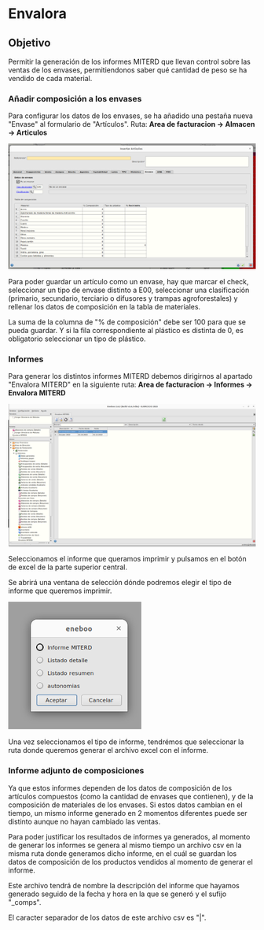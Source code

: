 # Envalora

## Objetivo

Permitir la generación de los informes MITERD que llevan control sobre las ventas de los envases, permitiendonos saber qué cantidad de peso se ha vendido de cada material.

### Añadir composición a los envases

Para configurar los datos de los envases, se ha añadido una pestaña nueva "Envase" al formulario de "Artículos".
Ruta: **Area de facturacion -> Almacen -> Articulos**

![Pestaña de configuración de envase](img/pestanaEnvase.png)

Para poder guardar un artículo como un envase, hay que marcar el check, seleccionar un tipo de envase distinto a E00, seleccionar una clasificación (primario, secundario, terciario o difusores y trampas agroforestales) y rellenar los datos de composición en la tabla de materiales.

La suma de la columna de "% de composición" debe ser 100 para que se pueda guardar. Y si la fila correspondiente al plástico es distinta de 0, es obligatorio seleccionar un tipo de plástico.

### Informes

Para generar los distintos informes MITERD debemos dirigirnos al apartado "Envalora MITERD" en la siguiente ruta:
**Area de facturacion -> Informes -> Envalora MITERD**

![Master envalora MITERD](img/masterEnMiterd.png)

Seleccionamos el informe que queramos imprimir y pulsamos en el botón de excel de la parte superior central.

Se abrirá una ventana de selección dónde podremos elegir el tipo de informe que queremos imprimir.

![Selección de tipo de informe](img/seleccionTipoInforme.png)

Una vez seleccionamos el tipo de informe, tendrémos que seleccionar la ruta donde queremos generar el archivo excel con el informe.

### Informe adjunto de composiciones

Ya que estos informes dependen de los datos de composición de los artículos compuestos (como la cantidad de envases que contienen), y de la composición de materiales de los envases. Si estos datos cambian en el tiempo, un mismo informe generado en 2 momentos diferentes puede ser distinto aunque no hayan cambiado las ventas.

Para poder justificar los resultados de informes ya generados, al momento de generar los informes se genera al mismo tiempo un archivo csv en la misma ruta donde generamos dicho informe, en el cuál se guardan los datos de composición de los productos vendidos al momento de generar el informe.

Este archivo tendrá de nombre la descripción del informe que hayamos generado seguido de la fecha y hora en la que se generó y el sufijo "\_comps".

El caracter separador de los datos de este archivo csv es "|".
